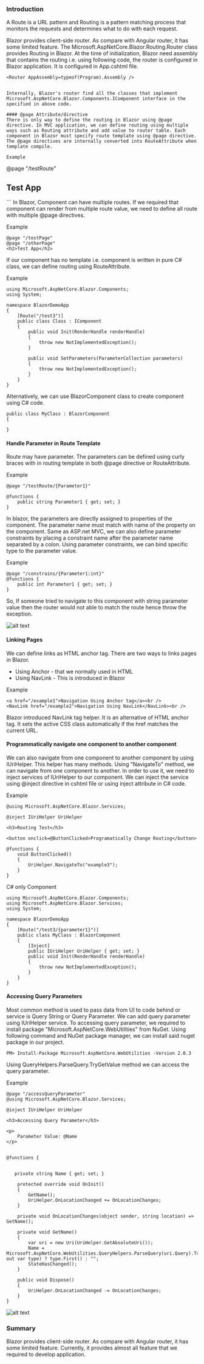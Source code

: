 ### Introduction

A Route is a URL pattern and Routing is a pattern matching process that monitors the requests and determines what to do with each request. 

Blazor provides client-side router. As compare with Angular router, it has some limited feature. The Microsoft.AspNetCore.Blazor.Routing.Router class provides Routing in Blazor. At the time of initialization, Blazor need assembly that contains the routing i.e. using following code, the router is configured in Blazor application. It is configured in App.cshtml file.
```
<Router AppAssembly=typeof(Program).Assembly />


Internally, Blazor's router find all the classes that implement Microsoft.AspNetCore.Blazor.Components.IComponent interface in the specified in above code.

#### @page Attribute/directive
There is only way to define the routing in Blazor using @page directive. In MVC application, we can define routing using multiple ways such as Routing attribute and add value to router table. Each component in Blazor must specify route template using @page directive. The @page directives are internally converted into RouteAttribute when template compile.

Example
```
@page "/testRoute"
<h2>Test App</h2>
```
In Blazor, Component can have multiple routes. If we required that component can render from multiple route value, we need to define all route with multiple @page directives.   

Example
```
@page "/testPage"
@page "/otherPage"
<h2>Test App</h2>
```
If our component has no template i.e. component is written in pure C# class, we can define routing using RouteAttribute.

Example
```
using Microsoft.AspNetCore.Blazor.Components;
using System;

namespace BlazorDemoApp
{
    [Route("/test3")]
    public class Class : IComponent
    {
        public void Init(RenderHandle renderHandle)
        {
            throw new NotImplementedException();
        }

        public void SetParameters(ParameterCollection parameters)
        {
            throw new NotImplementedException();
        }
    }
}
```
Alternatively, we can use BlazorComponent class to create component using C# code.
```
public class MyClass : BlazorComponent
{
       
}
```
#### Handle Parameter in Route Template
Route may have parameter. The parameters can be defined using curly braces with in routing template in both @page directive or RouteAttribute. 

Example  
```
@page "/testRoute/{Parameter1}"

@functions {
    public string Parameter1 { get; set; }
}
```
In blazor, the parameters are directly assigned to properties of the component. The parameter name must match with name of the property on the component. Same as ASP.net MVC, we can also define parameter constraints by placing a constraint name after the parameter name separated by a colon. Using parameter constraints, we can bind specific type to the parameter value.

Example
```
@page "/constrains/{Parameter1:int}"
@functions {
    public int Parameter1 { get; set; }
}
```
So, If someone tried to navigate to this component with string parameter value then the router would not able to match the route hence throw the exception.

![alt text](img/1.png "")

#### Linking Pages
We can define links as HTML anchor tag. There are two ways to links pages in Blazor.
* Using Anchor - that we normally used in HTML
* Using NavLink - This is introduced in Blazor

Example
```
<a href="/example1">Navigation Using Anchor tag</a><br />
<NavLink href="/example2">Navigation Using NavLink</NavLink><br />
```
Blazor introduced NavLink tag helper. It is an alternative of HTML anchor tag. It sets the active CSS class automatically if the href matches the current URL.

#### Programmatically navigate one component to another component
We can also navigate from one component to another component by using IUriHelper. This helper has many methods. Using "NavigateTo" method, we can navigate from one component to another. In order to use it, we need to inject services of IUriHelper to our component. We can inject the service using @inject directive in cshtml file or using inject attribute in C# code.

Example
```
@using Microsoft.AspNetCore.Blazor.Services;

@inject IUriHelper UriHelper

<h3>Routing Test</h3>

<button onclick=@ButtonClicked>Programatically Change Routing</button>

@functions {
    void ButtonClicked()
    {
        UriHelper.NavigateTo("example3");
    }
}
```
C# only Component
```
using Microsoft.AspNetCore.Blazor.Components;
using Microsoft.AspNetCore.Blazor.Services;
using System;

namespace BlazorDemoApp
{
    [Route("/test3/{parameter1}")]
    public class MyClass : BlazorComponent
    {
        [Inject]
        public IUriHelper UriHelper { get; set; }
        public void Init(RenderHandle renderHandle)
        {
            throw new NotImplementedException();
        }
    }
}
```
#### Accessing Query Parameters
Most common method is used to pass data from UI to code behind or service is Query String or Query Parameter. We can add query parameter using IUriHelper service. To accessing query parameter, we required to install package "Microsoft.AspNetCore.WebUtilities" from NuGet. Using following command and NuGet package manager, we can install said nuget package in our project.  
```
PM> Install-Package Microsoft.AspNetCore.WebUtilities -Version 2.0.3 
```
Using QueryHelpers.ParseQuery.TryGetValue method we can access the query parameter.

Example
```
@page "/accessQueryParameter"
@using Microsoft.AspNetCore.Blazor.Services;

@inject IUriHelper UriHelper

<h3>Accessing Query Parameter</h3>

<p>
    Parameter Value: @Name
</p>


@functions {


   private string Name { get; set; }

    protected override void OnInit()
    {
        GetName();
        UriHelper.OnLocationChanged += OnLocationChanges;
    }

    private void OnLocationChanges(object sender, string location) => GetName();

    private void GetName()
    {
        var uri = new Uri(UriHelper.GetAbsoluteUri());
        Name = Microsoft.AspNetCore.WebUtilities.QueryHelpers.ParseQuery(uri.Query).TryGetValue("name", out var type) ? type.First() : "";
        StateHasChanged();
    }

    public void Dispose()
    {
        UriHelper.OnLocationChanged -= OnLocationChanges;
    }
}
```
![alt text](img/2.png "")

### Summary
Blazor provides client-side router. As compare with Angular router, it has some limited feature. Currently, it provides almost all feature that we required to develop application.  